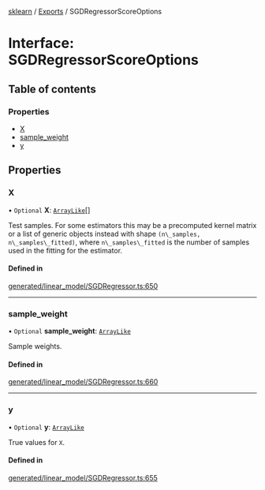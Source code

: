 [sklearn](../readme.md) / [Exports](../modules.md) / SGDRegressorScoreOptions

# Interface: SGDRegressorScoreOptions

## Table of contents

### Properties

- [X](SGDRegressorScoreOptions.md#x)
- [sample\_weight](SGDRegressorScoreOptions.md#sample_weight)
- [y](SGDRegressorScoreOptions.md#y)

## Properties

### X

• `Optional` **X**: [`ArrayLike`](../modules.md#arraylike)[]

Test samples. For some estimators this may be a precomputed kernel matrix or a list of generic objects instead with shape `(n\_samples, n\_samples\_fitted)`, where `n\_samples\_fitted` is the number of samples used in the fitting for the estimator.

#### Defined in

[generated/linear_model/SGDRegressor.ts:650](https://github.com/transitive-bullshit/scikit-learn-ts/blob/367336a/packages/sklearn/src/generated/linear_model/SGDRegressor.ts#L650)

___

### sample\_weight

• `Optional` **sample\_weight**: [`ArrayLike`](../modules.md#arraylike)

Sample weights.

#### Defined in

[generated/linear_model/SGDRegressor.ts:660](https://github.com/transitive-bullshit/scikit-learn-ts/blob/367336a/packages/sklearn/src/generated/linear_model/SGDRegressor.ts#L660)

___

### y

• `Optional` **y**: [`ArrayLike`](../modules.md#arraylike)

True values for `X`.

#### Defined in

[generated/linear_model/SGDRegressor.ts:655](https://github.com/transitive-bullshit/scikit-learn-ts/blob/367336a/packages/sklearn/src/generated/linear_model/SGDRegressor.ts#L655)
